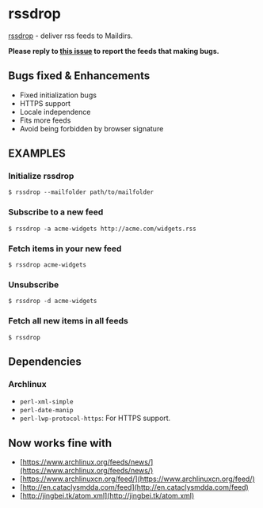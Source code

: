 rssdrop
========

[rssdrop](http://search.cpan.org/~acg/rssdrop-0.2/rssdrop) - deliver rss feeds to Maildirs.

__Please reply to [this issue](https://github.com/petronny/rssdrop/issues/1) to report the feeds that making bugs.__

## Bugs fixed & Enhancements

* Fixed initialization bugs
* HTTPS support
* Locale independence
* Fits more feeds
* Avoid being forbidden by browser signature

## EXAMPLES

### Initialize rssdrop

	$ rssdrop --mailfolder path/to/mailfolder

### Subscribe to a new feed

	$ rssdrop -a acme-widgets http://acme.com/widgets.rss

### Fetch items in your new feed

	$ rssdrop acme-widgets

### Unsubscribe

	$ rssdrop -d acme-widgets

### Fetch all new items in all feeds

	$ rssdrop

## Dependencies

### Archlinux

* `perl-xml-simple`
* `perl-date-manip`
* `perl-lwp-protocol-https`: For HTTPS support.

## Now works fine with

* [https://www.archlinux.org/feeds/news/](https://www.archlinux.org/feeds/news/)
* [https://www.archlinuxcn.org/feed/](https://www.archlinuxcn.org/feed/)
* [http://en.cataclysmdda.com/feed](http://en.cataclysmdda.com/feed)
* [http://jingbei.tk/atom.xml](http://jingbei.tk/atom.xml)

